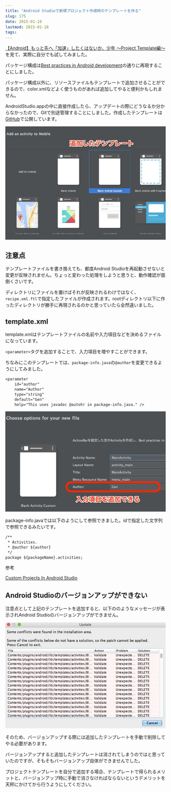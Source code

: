 ```yaml
---
title: "Android Studioで新規プロジェクト作成時のテンプレートを作る"
slug: 175
date: 2015-01-10
lastmod: 2015-01-18
tags: 
---
```


<a href="http://qiita.com/kgmyshin/items/9c803a21451e603531f0">【Android】もっと先へ「加速」したくはないか、少年 〜Project Template編〜</a>を見て、実際に自分でも試してみました。

パッケージ構成は<a href="https://github.com/futurice/android-best-practices">Best practices in Android development</a>の通りに再現することにしました。

パッケージ構成以外に、リソースファイルもテンプレートで追加させることができるので、color.xmlなどよく使うものがあれば追加してやると便利かもしれません。

AndroidStudio.appの中に直接作成したら、アップデートの際にどうなるか分からなかったので、Gitで別途管理することにしました。作成したテンプレートは<a href="https://github.com/gen0083/BlankActivityCustom">GitHub</a>で公開しています。

![カスタムテンプレート](5111c8c1a2325af98fd144ba1c1600b7.jpg)


## 注意点


テンプレートファイルを書き換えても、都度Android Studioを再起動させないと変更が反映されません。ちょっと変わった処理をしようと思うと、動作確認が面倒くさいです。

ディレクトリにファイルを置けばそれが反映されるわけではなく、`recipe.xml.ftl`で指定したファイルが作成されます。rootディレクトリ以下に作ったディレクトリが勝手に再現されるのかと思っていたら全然違いました。


## template.xml


template.xmlはテンプレートファイルの名前や入力項目などを決めるファイルになっています。

`<parameter>`タグを追加することで、入力項目を増やすことができます。

ちなみにこのテンプレートでは、`package-info.java`の`@author`を変更できるようにしてみました。


```
<parameter
    id="author"
    name="Author"
    type="string"
    default="Gen"
    help="This uses javadoc @autohr in package-info.java." />
```

![追加した入力項目](0b26594928b7fcd561cb4c5dd404ad68.jpg)

package-info.javaでは以下のようにして参照できました。idで指定した文字列で参照できるみたいです。


```
/**
 * Activities.
 * @author ${author}
 */
package ${packageName}.activities;
```

参考

<a href="http://www.i-programmer.info/projects/215-mobile/6843-custom-projects-in-android-studio.html">Custom Projects In Android Studio</a>


## Android Studioのバージョンアップができない


注意点として上記のテンプレートを追加すると、以下ののようなメッセージが表示されAndroid Studioのバージョンアップができません。

![バージョンアップする際のエラーメッセージ](48bfd861636b5e48faced29019587cb8.jpg)

そのため、バージョンアップする際には追加したテンプレートを手動で削除してやる必要があります。

バージョンアップすると追加したテンプレートは消されてしまうのではと思っていたのですが、そもそもバージョンアップ自体ができませんでした。

プロジェクトテンプレートを自分で追加する場合、テンプレートで得られるメリットと、バージョンアップ時に手動で消さなければならないというデメリットを天秤にかけてから行うようにしてください。


  